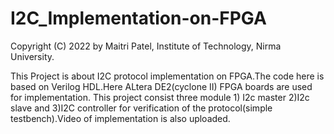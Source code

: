 # I2C_Implementation-on-FPGA
Copyright (C) 2022 by Maitri Patel, Institute of Technology, Nirma University.

This Project is about I2C protocol implementation on FPGA.The code here is based on Verilog HDL.Here ALtera DE2(cyclone II) FPGA boards are used for implementation.
This project consist three module 1) I2c master 2)I2c slave and 3)I2C controller for verification of the protocol(simple testbench).Video of implementation is also uploaded.
